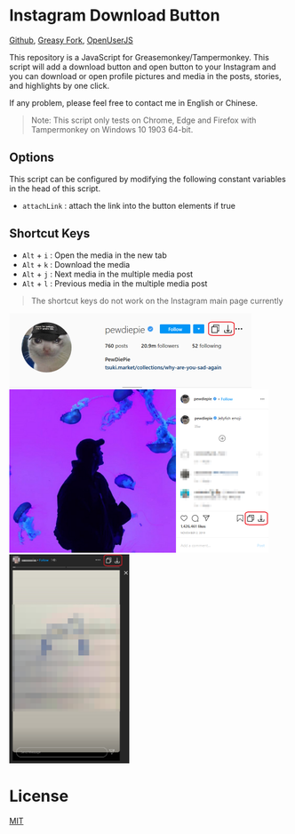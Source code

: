 # Instagram Download Button
[Github](https://github.com/y252328/Instagram_Download_Button), [Greasy Fork](https://greasyfork.org/zh-TW/scripts/406535-instagram-download-button), [OpenUserJS](https://openuserjs.org/scripts/y252328/Instagram_Download_Button)

This repository is a JavaScript for Greasemonkey/Tampermonkey. This script will add a download button and open button to your Instagram and you can download or open profile pictures and media in the posts, stories, and highlights by one click.

If any problem, please feel free to contact me in English or Chinese.
> Note: This script only tests on Chrome, Edge and Firefox with Tampermonkey on Windows 10 1903 64-bit.

## Options
This script can be configured by modifying the following constant variables in the head of this script.
* `attachLink` : attach the link into the button elements if true

## Shortcut Keys
* `Alt` + `i` : Open the media in the new tab
* `Alt` + `k` : Download the media
* `Alt` + `j` : Next media in the multiple media post
* `Alt` + `l` : Previous media in the multiple media post

> The shortcut keys do not work on the Instagram main page currently

<img src="img/profile.png" alt="drawing" width="436" height="134"/>
<br/>
<img src="img/post.png" alt="drawing" width="467" height="294"/>
<br/>
<img src="img/story&highlight.png" alt="drawing" width="216" height="376"/>

# License
[MIT](https://github.com/y252328/Instagram_Download_Button/blob/master/LICENSE)